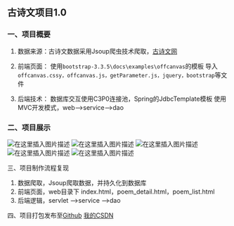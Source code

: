 ## 古诗文项目1.0

### 一、项目概要
1. 数据来源：古诗文数据采用Jsoup爬虫技术爬取，[古诗文网](https://www.gushiwen.org/gushi/)
2. 前端页面：
 使用`bootstrap-3.3.5\docs\examples\offcanvas`的模板
 导入`offcanvas.cssy，offcanvas.js，getParameter.js，jquery，bootstrap`等文件

3. 后端技术：
		数据库交互使用C3P0连接池，Spring的JdbcTemplate模板
		使用MVC开发模式，web-->service-->dao
		
### 二、项目展示
![在这里插入图片描述](https://img-blog.csdnimg.cn/20200909110500322.png?x-oss-process=image/watermark,type_ZmFuZ3poZW5naGVpdGk,shadow_10,text_aHR0cHM6Ly9ibG9nLmNzZG4ubmV0L3dlaXhpbl80NDUwNTE5NA==,size_16,color_FFFFFF,t_70#pic_center)
![在这里插入图片描述](https://img-blog.csdnimg.cn/20200909110541420.png?x-oss-process=image/watermark,type_ZmFuZ3poZW5naGVpdGk,shadow_10,text_aHR0cHM6Ly9ibG9nLmNzZG4ubmV0L3dlaXhpbl80NDUwNTE5NA==,size_16,color_FFFFFF,t_70#pic_center)
![在这里插入图片描述](https://img-blog.csdnimg.cn/20200909110607656.png?x-oss-process=image/watermark,type_ZmFuZ3poZW5naGVpdGk,shadow_10,text_aHR0cHM6Ly9ibG9nLmNzZG4ubmV0L3dlaXhpbl80NDUwNTE5NA==,size_16,color_FFFFFF,t_70#pic_center)
![在这里插入图片描述](https://img-blog.csdnimg.cn/20200909112212878.png?x-oss-process=image/watermark,type_ZmFuZ3poZW5naGVpdGk,shadow_10,text_aHR0cHM6Ly9ibG9nLmNzZG4ubmV0L3dlaXhpbl80NDUwNTE5NA==,size_16,color_FFFFFF,t_70#pic_center)
![在这里插入图片描述](https://img-blog.csdnimg.cn/20200909112333230.png?x-oss-process=image/watermark,type_ZmFuZ3poZW5naGVpdGk,shadow_10,text_aHR0cHM6Ly9ibG9nLmNzZG4ubmV0L3dlaXhpbl80NDUwNTE5NA==,size_16,color_FFFFFF,t_70#pic_center)

三、项目制作流程复现
1. 数据爬取，Jsoup爬取数据，并持久化到数据库
2. 前端页面，web目录下 index.html，poem_detail.html，poem_list.html
3. 后端逻辑，servlet -->service -->dao


四、项目打包发布至[Github](https://github.com/hello-hebin/Poem)
    [我的CSDN](https://blog.csdn.net/weixin_44505194/article/details/108485247)